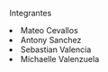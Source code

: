 Integrantes
<li>
  Mateo Cevallos
</li>
<li>
  Antony Sanchez
</li>
<li>
   Sebastian Valencia
</li>
 <li>
   Michaelle Valenzuela
</li> 
 
